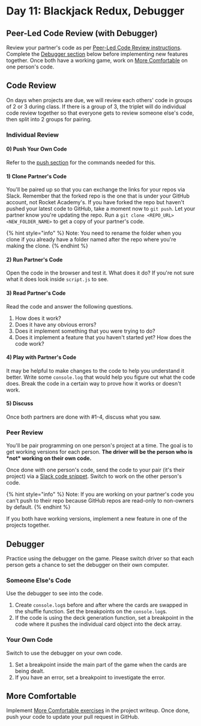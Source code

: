 # Day 11: Blackjack Redux, Debugger

## Peer-Led Code Review \(with Debugger\)

Review your partner's code as per [Peer-Led Code Review instructions](../course-logistics/course-methodology.md#peer-review). Complete the [Debugger section](day-11-blackjack-redux-debugger.md#debugger) below before implementing new features together. Once both have a working game, work on [More Comfortable](day-11-blackjack-redux-debugger.md#more-comfortable) on one person's code.

## Code Review

On days when projects are due, we will review each others' code in groups of 2 or 3 during class. If there is a group of 3, the triplet will do individual code review together so that everyone gets to review someone else's code, then split into 2 groups for pairing.

### Individual Review

#### 0\) Push Your Own Code

Refer to the [push section](../7-github/7.1-github-fork-and-pull-request.md#git-push) for the commands needed for this. 

#### 1\) Clone Partner's Code

You'll be paired up so that you can exchange the links for your repos via Slack. Remember that the forked repo is the one that is under your GitHub account, not Rocket Academy's. If you have forked the repo but haven't pushed your latest code to GitHub, take a moment now to `git push`. Let your partner know you're updating the repo. Run a `git clone <REPO_URL> <NEW_FOLDER_NAME>` to get a copy of your partner's code.

{% hint style="info" %}
Note: You need to rename the folder when you clone if you already have a folder named after the repo where you're making the clone.
{% endhint %}

#### 2\) Run Partner's Code

Open the code in the browser and test it. What does it do? If you're not sure what it does look inside `script.js` to see.

#### 3\) Read Partner's Code

Read the code and answer the following questions.

1. How does it work?
2. Does it have any obvious errors?
3. Does it implement something that you were trying to do?
4. Does it implement a feature that you haven't started yet? How does the code work?

#### 4\) Play with Partner's Code

It may be helpful to make changes to the code to help you understand it better. Write some `console.log` that would help you figure out what the code does. Break the code in a certain way to prove how it works or doesn't work.

#### 5\) Discuss

Once both partners are done with \#1-4, discuss what you saw.

### Peer Review

You'll be pair programming on one person's project at a time. The goal is to get working versions for each person. **The driver will be the person who is \*not\* working on their own code.** 

Once done with one person's code, send the code to your pair \(it's their project\) via a [Slack code snippet](https://slack.com/intl/en-sg/slack-tips/share-code-snippets). Switch to work on the other person's code.

{% hint style="info" %}
Note: If you are working on your partner's code you can't push to their repo because GitHub repos are read-only to non-owners by default.
{% endhint %}

If you both have working versions, implement a new feature in one of the projects together.

## Debugger

Practice using the debugger on the game. Please switch driver so that each person gets a chance to set the debugger on their own computer.

### Someone Else's Code

Use the debugger to see into the code.

1. Create `console.log`s before and after where the cards are swapped in the shuffle function. Set the breakpoints on the `console.log`s.
2. If the code is using the deck generation function, set a breakpoint in the code where it pushes the individual card object into the deck array.

### Your Own Code

Switch to use the debugger on your own code.

1. Set a breakpoint inside the main part of the game when the cards are being dealt.
2. If you have an error, set a breakpoint to investigate the error.



## More Comfortable

Implement [More Comfortable exercises](../projects/project-3-blackjack.md#more-comfortable) in the project writeup. Once done, push your code to update your pull request in GitHub.

